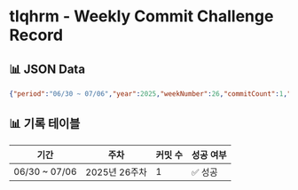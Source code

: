 # tlqhrm - Weekly Commit Challenge Record

## 📊 JSON Data

```json
{"period":"06/30 ~ 07/06","year":2025,"weekNumber":26,"commitCount":1,"success":true,"status":"✅ 성공","lastUpdated":"2025-07-02T00:21:22+09:00","username":"tlqhrm","avatarUrl":"https://avatars.githubusercontent.com/u/85216782?u=bb6b168d27265e788e395fbed052b64e691c556c&v=4"}
```

## 📊 기록 테이블

| 기간 | 주차 | 커밋 수 | 성공 여부 |
| --- | --- | --- | --- |
| 06/30 ~ 07/06 | 2025년 26주차 | 1 | ✅ 성공 |
